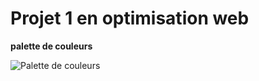 # Projet 1 en optimisation web

**palette de couleurs**

![Palette de couleurs](medias/images/couleurr_projet1.png)
